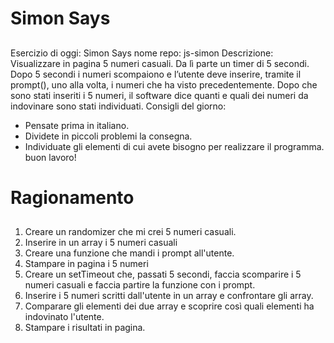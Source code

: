 Simon Says
===
##
Esercizio di oggi: Simon Says
nome repo: js-simon
Descrizione:
Visualizzare in pagina 5 numeri casuali. Da lì parte un timer di 5 secondi.
Dopo 5 secondi i numeri scompaiono e l’utente deve inserire, tramite il prompt(), uno alla volta, i numeri che ha visto precedentemente.
Dopo che sono stati inseriti i 5 numeri, il software dice quanti e quali dei numeri da indovinare sono stati individuati.
Consigli del giorno:
* Pensate prima in italiano.
* Dividete in piccoli problemi la consegna.
* Individuate gli elementi di cui avete bisogno per realizzare il programma.
buon lavoro!

Ragionamento
===
##
1. Creare un randomizer che mi crei 5 numeri casuali.
2. Inserire in un array i 5 numeri casuali
2. Creare una funzione che mandi i prompt all'utente.
3. Stampare in pagina i 5 numeri
3. Creare un setTimeout che, passati 5 secondi, faccia scomparire i 5 numeri casuali e faccia partire la funzione con i prompt.
4. Inserire i 5 numeri scritti dall'utente in un array e confrontare gli array.
5. Comparare gli elementi dei due array e scoprire così quali elementi ha indovinato l'utente.
6. Stampare i risultati in pagina.